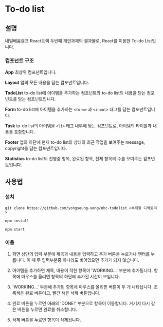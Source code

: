 # To-do list

## 설명

내일배움캠프 React트랙 두번째 개인과제의 결과물로, React를 이용한 To-do List입니다.

### 컴포넌트 구조

**App** 최상위 컴포넌트입니다.

**Layout** 앱의 모든 내용을 담는 컴포넌트입니다.

**TodoList** to-do list에 아이템을 추가하는 컴포넌트와 to-do list의 내용을 담는 컴포넌트를 담는 컴포넌트입니다.

**Form** to-do list에 아이템을 추가하는 `<form>` 과 `<input>` 태그를 담는 컴포넌트입니다.

**Task** to-do list의 아이템을 `<li>` 태그 내부에 담는 컴포넌트로, 아이템의 타이틀과 내용을 포함합니다.

**Footer** 앱의 하단에 현재 to-do list의 상태와 최근 작업을 보여주는 message, copyright를 담는 컴포넌트입니다.

**Statistics** to-do list의 진행중 항목, 완료된 항목, 전체 항목의 수를 보여주는 컴포넌트입니다.

## 사용법

### 설치

`git clone https://github.com/yongseung-song/nbc-todolist <복제할 디렉토리>`

`npm install`

`npm start`

### 이용

1. 화면 상단의 입력 부분에 제목과 내용을 입력하고 추가 버튼을 누르거나 엔터를 누릅니다. 이 때 두 입력부분중 하나라도 비어있으면 추가가 되지 않습니다.

2. 아이템을 추가하면 제목, 내용이 적힌 항목이 'WORKING...' 부분에 추가됩니다. 항목에 마우스를 올리면 항목의 하단에 추가된 시간이 보입니다.

3. 'WORKING...' 부분에 추가된 항목에 마우스를 올리면 버튼이 두 개 나타납니다. 초록색은 완료 버튼이고, 빨간 색은 삭제 버튼입니다.

4. 완료 버튼을 누르면 아래의 'DONE!' 부분으로 항목이 이동합니다. 거기서 다시 같은 버튼을 누르면 완료를 취소합니다.

5. 삭제 버튼을 누르면 항목이 삭제됩니다.
